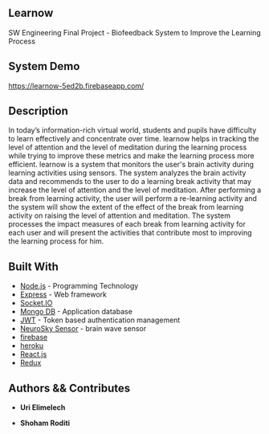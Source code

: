 ## Learnow
 SW Engineering Final Project - Biofeedback System to Improve the Learning Process
 
## System Demo
https://learnow-5ed2b.firebaseapp.com/
 
## Description
In today’s information-rich virtual world, students and pupils have difficulty to learn effectively and concentrate over time.
learnow helps in tracking the level of attention and the level of meditation during the learning process while trying to improve these metrics and make the learning process more efficient.
learnow is a system that monitors the user's brain activity during learning activities using sensors. The system analyzes the brain activity data and recommends to the user to do a learning break activity that may increase the level of attention and the level of meditation. After performing a break from learning activity, the user will perform a re-learning activity and the system will show the extent of the effect of the break from learning activity on raising the level of attention and meditation.
The system processes the impact measures of each break from learning activity for each user and will present the activities that contribute most to improving the learning process for him.

## Built With

* [Node.js](https://nodejs.org/en/docs/) - Programming Technology
* [Express](https://expressjs.com/) - Web framework
* [Socket.IO](https://socket.io/)
* [Mongo DB](https://www.mongodb.com/) - Application database
* [JWT](https://www.npmjs.com/package/jsonwebtoken) - Token based authentication management
* [NeuroSky Sensor](https://store.neurosky.com/pages/mindwave) - brain wave sensor
* [firebase](https://firebase.google.com/)
* [heroku](https://www.heroku.com/)
* [React.js](https://reactjs.org/) 
* [Redux](https://redux.js.org/)


## Authors && Contributes

* **Uri Elimelech**

* **Shoham Roditi**



